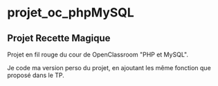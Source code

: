 ﻿# projet_oc_phpMySQL

## Projet Recette Magique

Projet en fil rouge du cour de OpenClassroom "PHP et MySQL".

Je code ma version perso du projet, en ajoutant les même fonction que proposé dans le TP.
